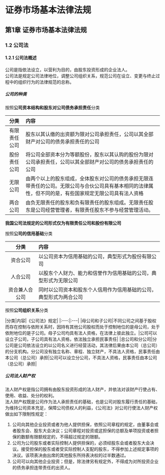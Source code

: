 # 证券市场基本法律法规
## 第1章 证券市场基本法律法规
### 1.2 公司法
#### 1.2.1 公司法概述
公司是指依法设立，以营利为目的，由股东投资形成的企业法人。  
公司法是规定公司法律地位，调整公司组织关系，规范公司在设立、变更与终止过程中的组织行为的法律规范的总称。

##### 公司的种类

按照**公司资本结构和股东对公司债务承担责任**分类  

|分类|内容|
|:---:|:---|
|有限责任公司|股东以其认缴的出资额为限对公司承担责任，公司以其全部财产对公司的债务承担责任的公司|
|股份责任公司|将公司全部资本分为等额股份，股东以其认购的股份为限对公司承担责任，公司以其全部财产对公司的债务承担责任的公司|
|无限公司|由两个以上的股东组成，全体股东对公司的债务承担无限连带责任的公司。无限公司与合伙公司具有基本相同的法律属性，但不同的是，有些国家规定无限公司具有法人资格|
|两合公司|由负无限责任的股东和负有限责任的股东组成。无限责任股东是公司经营管理者，有限责任股东不参与经营管理活动。|
**我国公司法规定的公司形式仅为有限责任公司和股份有限公司**

按照**公司的信用基础**分类

|分类|内容|
|:---:|:---|
|资合公司|以公司资本为信用基础的公司，典型形式为股份有限公司|
|人合公司|以股东个人财力、能力和信誉作为信用基础的公司，典型形式为无限公司|
|资合兼人合公司|同时以公司资本和股东个人信用作为信用基础的公司，典型形式为两合公司|

按照**公司组织关系**分类  

|分类|内容|《公司法》规定|
|:---:|:---|
|母公司和子公司|不同公司之间基于股权而存在控制与依附关系时，因持有其他公司股权而处于控制地位的是母公司，处于依附地位的是子公司。母子公司均具有法人资格，在法律上彼此独立。|公司可以设立子公司，子公司具有法人资格，依法独立承担民事责任|
|总公司和分公司|分公司是公司依法设立的以公司名义进行经营活动，其法律后果由本公司（总公司）的分支机构。分公司没有独立名称、章程、独立财产，不具法人资格，民事责任由本公司（总公司）承担|公司可以设立分公司，不具法人资格，民事责任由本公司（总公司）承担|

##### 公司法人财产权

法人财产权是指公司拥有由股东投资形成的法人财产，并依法对该财产行使占有、使用、收益、处分的权利。  
法人财产权既是公司作为法人承担责任的基础，也是公司对股东履行责任的基础，为维持公司资本充足，保障公司债权人的利益，《公司法》对公司行使法人财产权做出如下限制性规定：  
1. 公司向其他企业投资或者为他人提供担保，依照公司章程的规定，由董事会或者股东会、股东大会决议；公司章程对投资或这担保的总额及单项投资或者担保的数额有限额规定的，不得超过规定的限额。  
2. 公司为公司股东或者实际控制人提供担保的，必须经股东会或者股东大会决议。接受担保的股东或者受实际控制人支配的股东，不得参加上述规定事项的决议。该项表决由出席的其他股东所持表决权的过半数通过。
3. 公司可以向其他企业投资；但是，除法律另有规定外，不得成为对所投资企业的债务承担连带责任的出资人。
